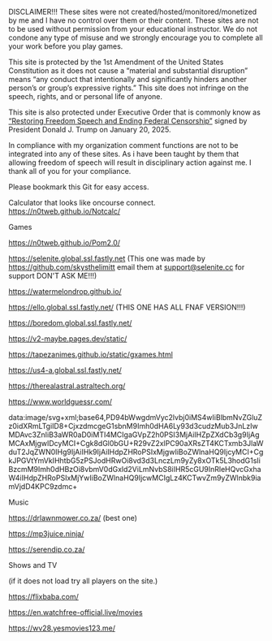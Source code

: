 DISCLAIMER!!! These sites were not created/hosted/monitored/monetized by me and I have no control over them or their content. These sites are not to be used without permission from your educational instructor. We do not condone any type of misuse and we strongly encourage you to complete all your work before you play games. 

This site is protected by the 1st Amendment of the United States Constitution as it does not cause a “material and substantial disruption” means “any conduct that intentionally and significantly hinders another person’s or group’s expressive rights.” This site does not infringe on the speech, rights, and or personal life of anyone. 

This site is also protected under Executive Order that is commonly know as [“Restoring Freedom Speech and Ending Federal Censorship”](https://www.whitehouse.gov/presidential-actions/2025/01/restoring-freedom-of-speech-and-ending-federal-censorship/ ) signed by President Donald J. Trump on January 20, 2025. 

In compliance with my organization comment functions are not to be integrated into any of these sites. As i have been taught by them that allowing freedom of speech will result in disciplinary action against me. I thank all of you for your compliance. 

Please bookmark this Git for easy access.


Calculator that looks like oncourse connect.
https://n0tweb.github.io/Notcalc/

Games

https://n0tweb.github.io/Pom2.0/

https://selenite.global.ssl.fastly.net (This one was made by https://github.com/skysthelimitt email them at support@selenite.cc for support DON'T ASK ME!!!)

https://watermelondrop.github.io/ 

https://ello.global.ssl.fastly.net/  (THIS ONE HAS ALL FNAF VERSION!!!)

https://boredom.global.ssl.fastly.net/ 

https://v2-maybe.pages.dev/static/ 

https://tapezanimes.github.io/static/gxames.html 

https://us4-a.global.ssl.fastly.net/ 

https://therealastral.astraltech.org/ 

https://www.worldguessr.com/ 

data:image/svg+xml;base64,PD94bWwgdmVyc2lvbj0iMS4wIiBlbmNvZGluZz0idXRmLTgiID8+CjxzdmcgeG1sbnM9Imh0dHA6Ly93d3cudzMub3JnLzIwMDAvc3ZnIiB3aWR0aD0iMTI4MCIgaGVpZ2h0PSI3MjAiIHZpZXdCb3g9IjAgMCAxMjgwIDcyMCI+Cgk8dGl0bGU+R29vZ2xlPC90aXRsZT4KCTxmb3JlaWduT2JqZWN0IHg9IjAiIHk9IjAiIHdpZHRoPSIxMjgwIiBoZWlnaHQ9IjcyMCI+CgkJPGVtYmVkIHhtbG5zPSJodHRwOi8vd3d3LnczLm9yZy8xOTk5L3hodG1sIiBzcmM9Imh0dHBzOi8vbmV0dGxld2ViLmNvbS8iIHR5cGU9InRleHQvcGxhaW4iIHdpZHRoPSIxMjYwIiBoZWlnaHQ9IjcwMCIgLz4KCTwvZm9yZWlnbk9iamVjdD4KPC9zdmc+

Music

https://drlawnmower.co.za/  (best one)

https://mp3juice.ninja/ 

https://serendip.co.za/ 

Shows and TV

(if it does not load try all players on the site.)

https://flixbaba.com/

https://en.watchfree-official.live/movies 

https://wv28.yesmovies123.me/
